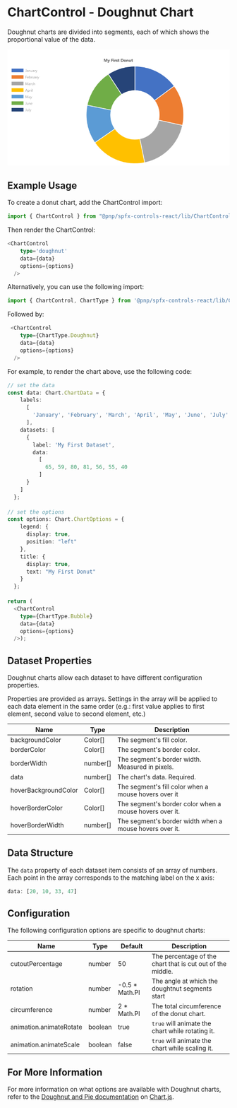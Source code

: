 # ChartControl - Doughnut Chart

Doughnut charts are divided into segments, each of which shows the proportional value of the data.

![Default Donut Chart](../assets/DoughnutChart.png)

## Example Usage

To create a donut chart, add the ChartControl import:

```TypeScript
import { ChartControl } from "@pnp/spfx-controls-react/lib/ChartControl";
```

Then render the ChartControl:

```TypeScript
<ChartControl
    type='doughnut'
    data={data}
    options={options}
  />
```

Alternatively, you can use the following import:

```TypeScript
import { ChartControl, ChartType } from '@pnp/spfx-controls-react/lib/ChartControl';
```

Followed by:

```TypeScript
 <ChartControl
    type={ChartType.Doughnut}
    data={data}
    options={options}
  />
```

For example, to render the chart above, use the following code:

```TypeScript
// set the data
const data: Chart.ChartData = {
    labels:
      [
        'January', 'February', 'March', 'April', 'May', 'June', 'July'
      ],
    datasets: [
      {
        label: 'My First Dataset',
        data:
          [
            65, 59, 80, 81, 56, 55, 40
          ]
      }
    ]
  };

// set the options
const options: Chart.ChartOptions = {
    legend: {
      display: true,
      position: "left"
    },
    title: {
      display: true,
      text: "My First Donut"
    }
  };

return (
  <ChartControl
    type={ChartType.Bubble}
    data={data}
    options={options}
  />);
```

## Dataset Properties

Doughnut charts allow each dataset to have different configuration properties.

Properties are provided as arrays. Settings in the array will be applied to each data element in the same order (e.g.: first value applies to first element, second value to second element, etc.)

| Name                  | Type                                              | Description |
| ----                  | ----                                              | ---- |
| backgroundColor       | Color[]                                  | The segment's fill color.  |
| borderColor           | Color[]                                  | The segment's border color.  |
| borderWidth           | number[]                                | The segment's border width. Measured in pixels. |
| data | number[] | The chart's data. Required. |
| hoverBackgroundColor  | Color[]                                  | The segment's fill color when a mouse hovers over it |
| hoverBorderColor      | Color[]                                  | The segment's border color when a mouse hovers over it.  |
| hoverBorderWidth      | number[]                                | The segment's border width when a mouse hovers over it.  |

## Data Structure

The `data` property of each dataset item consists of an array of numbers. Each point in the array corresponds to the matching label on the x axis:

```TypeScript
data: [20, 10, 33, 47]
```

## Configuration

The following configuration options are specific to doughnut charts:

| Name | Type | Default | Description |
| ---- | ---- | ---- | ---- |
| cutoutPercentage | number | 50 | The percentage of the chart that is cut out of the middle. |
| rotation | number | -0.5 * Math.PI | The angle at which the doughtnut segments start |
| circumference | number | 2 * Math.PI | The total circumference of the donut chart. |
| animation.animateRotate | boolean | true | `true` will animate the chart while rotating it.  |
| animation.animateScale | boolean | false | `true` will animate the chart while scaling it.  |

## For More Information

For more information on what options are available with Doughnut charts, refer to the [Doughnut and Pie documentation](https://www.chartjs.org/docs/latest/charts/doughnut.html) on [Chart.js](https://www.chartjs.org).
